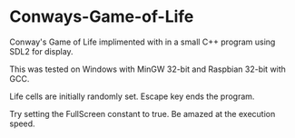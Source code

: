 # Conways-Game-of-Life
Conway's Game of Life implimented with in a small C++ program using SDL2 for display.

This was tested on Windows with MinGW 32-bit and Raspbian 32-bit with GCC.

Life cells are initially randomly set. Escape key ends the program. 

Try setting the FullScreen constant to true. Be amazed at the execution speed.
